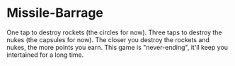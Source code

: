 # Missile-Barrage

One tap to destroy rockets (the circles for now). Three taps to destroy the nukes (the capsules for now). The closer you destroy the rockets and nukes, the more points you earn. This game is "never-ending", it'll keep you intertained for a long time.
